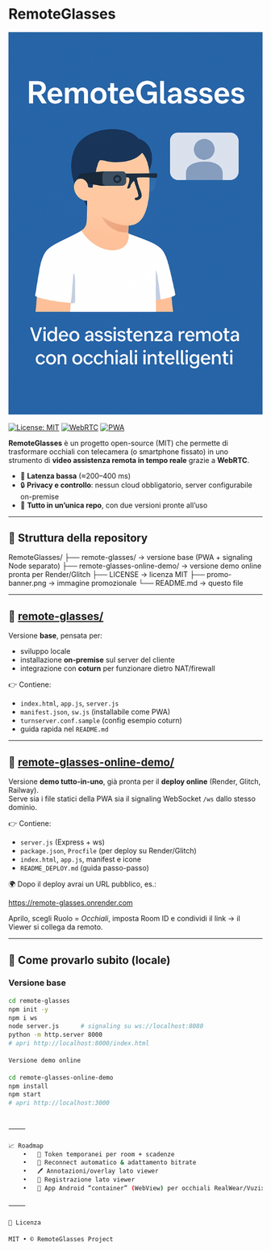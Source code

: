 # RemoteGlasses

![Promo](promo-banner.png)

[![License: MIT](https://img.shields.io/badge/License-MIT-green.svg)](LICENSE)
[![WebRTC](https://img.shields.io/badge/WebRTC-P2P-blue)](#)
[![PWA](https://img.shields.io/badge/PWA-installable-lightgrey)](#)

**RemoteGlasses** è un progetto open-source (MIT) che permette di trasformare occhiali con telecamera (o smartphone fissato) in uno strumento di **video assistenza remota in tempo reale** grazie a **WebRTC**.

- 🎯 **Latenza bassa** (≈200–400 ms)  
- 🔒 **Privacy e controllo**: nessun cloud obbligatorio, server configurabile on-premise  
- 🧩 **Tutto in un’unica repo**, con due versioni pronte all’uso  

---

## 📂 Struttura della repository

RemoteGlasses/
├── remote-glasses/              → versione base (PWA + signaling Node separato)
├── remote-glasses-online-demo/  → versione demo online pronta per Render/Glitch
├── LICENSE                      → licenza MIT
├── promo-banner.png             → immagine promozionale
└── README.md                    → questo file

---

## 🔹 [remote-glasses/](./remote-glasses)

Versione **base**, pensata per:
- sviluppo locale
- installazione **on-premise** sul server del cliente
- integrazione con **coturn** per funzionare dietro NAT/firewall

👉 Contiene:
- `index.html`, `app.js`, `server.js`
- `manifest.json`, `sw.js` (installabile come PWA)
- `turnserver.conf.sample` (config esempio coturn)
- guida rapida nel `README.md`

---

## 🔹 [remote-glasses-online-demo/](./remote-glasses-online-demo)

Versione **demo tutto-in-uno**, già pronta per il **deploy online** (Render, Glitch, Railway).  
Serve sia i file statici della PWA sia il signaling WebSocket `/ws` dallo stesso dominio.

👉 Contiene:
- `server.js` (Express + ws)
- `package.json`, `Procfile` (per deploy su Render/Glitch)
- `index.html`, `app.js`, manifest e icone
- `README_DEPLOY.md` (guida passo-passo)

🌍 Dopo il deploy avrai un URL pubblico, es.:

https://remote-glasses.onrender.com

Aprilo, scegli Ruolo = *Occhiali*, imposta Room ID e condividi il link → il Viewer si collega da remoto.

---

## 🚀 Come provarlo subito (locale)

### Versione base
```bash
cd remote-glasses
npm init -y
npm i ws
node server.js      # signaling su ws://localhost:8080
python -m http.server 8000
# apri http://localhost:8000/index.html

Versione demo online

cd remote-glasses-online-demo
npm install
npm start
# apri http://localhost:3000


⸻

📈 Roadmap
	•	🔑 Token temporanei per room + scadenze
	•	🔁 Reconnect automatico & adattamento bitrate
	•	🖊️ Annotazioni/overlay lato viewer
	•	🎥 Registrazione lato viewer
	•	📱 App Android “container” (WebView) per occhiali RealWear/Vuzix

⸻

📄 Licenza

MIT • © RemoteGlasses Project
